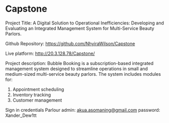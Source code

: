 # Capstone
Project Title: 
A Digital Solution to Operational Inefficiencies: Developing and Evaluating an Integrated Management System for Multi-Service Beauty Parlors.

Github Repository: 
https://github.com/NhyiraWilson/Capstone

Live platform: 
http://20.3.128.78/Capstone/ 

Project description:
Bubble Booking is a subscription-based integrated management system designed to streamline operations in small and medium-sized multi-service beauty parlors. The system includes modules for:
1. Appointment scheduling
2. Inventory tracking
3. Customer management

Sign in credentials
Parlour admin: akua.asomaning@gmail.com password: Xander_Dew1tt
